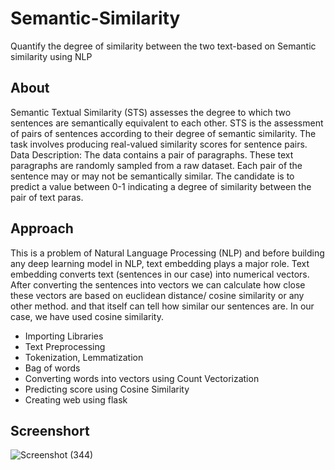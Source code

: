 # Semantic-Similarity
Quantify the degree of similarity between the two text-based on Semantic similarity using NLP
## About
Semantic Textual Similarity (STS) assesses the degree to which two sentences are semantically equivalent to each other. STS is the assessment of pairs of sentences according to their degree of semantic similarity. The task involves producing real-valued similarity scores for sentence pairs. 
Data Description: The data contains a pair of paragraphs. These text paragraphs are randomly sampled from a raw dataset. Each pair of the sentence may or may not be semantically similar. The candidate is to predict a value between 0-1 indicating a degree of similarity between the pair of text paras.
## Approach
This is a problem of Natural Language Processing (NLP) and before building any deep learning model in NLP, text embedding plays a major role. Text embedding converts text (sentences in our case) into numerical vectors. After converting the sentences into vectors we can calculate how close these vectors are based on euclidean distance/ cosine similarity or any other method. and that itself can tell how similar our sentences are. In our case, we have used cosine similarity.
- Importing Libraries
- Text Preprocessing
- Tokenization, Lemmatization
- Bag of words
- Converting words into vectors using Count Vectorization
- Predicting score using Cosine Similarity
- Creating web using flask
## Screenshort

![Screenshot (344)](https://user-images.githubusercontent.com/85990319/183284721-07b85d85-5efc-42f7-824b-8456b8cb90a1.png)
